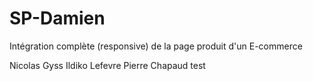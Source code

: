 # SP-Damien
Intégration complète (responsive) de la page produit d'un E-commerce

Nicolas Gyss
Ildiko Lefevre
Pierre Chapaud test
